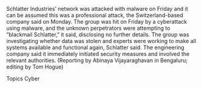 Schlatter Industries’ network was attacked with malware on Friday and it can be assumed this was a professional attack, the Switzerland-based company said on Monday.
The group was hit on Friday by a cyberattack using malware, and the unknown perpetrators were attempting to “blackmail Schlatter,” it said, disclosing no further details.
The group was investigating whether data was stolen and experts were working to make all systems available and functional again, Schlatter said.
The engineering company said it immediately initiated security measures and involved the relevant authorities.
(Reporting by Abinaya Vijayaraghavan in Bengaluru; editing by Tom Hogue)

Topics
Cyber
